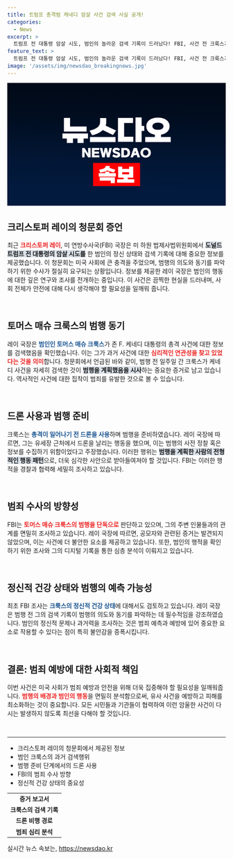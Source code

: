 ```yaml
---
title: 트럼프 총격범 케네디 암살 사건 검색 사실 공개!
categories:
  - News
excerpt: >
  트럼프 전 대통령 암살 시도, 범인의 놀라운 검색 기록이 드러났다! FBI, 사건 전 크룩스가 존 F. 케네디 총격 관련 자료를 검색한 정황을 밝혀내며 충격적인 진실을 전했습니다.
feature_text: >
  트럼프 전 대통령 암살 시도, 범인의 놀라운 검색 기록이 드러났다! FBI, 사건 전 크룩스가 존 F. 케네디 총격 관련 자료를 검색한 정황을 밝혀내며 충격적인 진실을 전했습니다.
image: '/assets/img/newsdao_breakingnews.jpg'
---
```


<p><img src="/assets/img/newsdao_breakingnews.jpg" alt="koreaapp 속보" /></p>

<h2 data-ke-size="size26">크리스토퍼 레이의 청문회 증언</h2>

<p data-ke-size="size16">최근 <b><span style="color: #ee2323;">크리스토퍼 레이</span></b>, 미 연방수사국(FBI) 국장은 미 하원 법제사법위원회에서 <b><span style="background-color: #21538527;">도널드 트럼프 전 대통령의 암살 시도를</span></b> 한 범인의 정신 상태와 검색 기록에 대해 중요한 정보를 제공했습니다. 이 청문회는 미국 사회에 큰 충격을 주었으며, 범행의 의도와 동기를 파악하기 위한 수사가 절실히 요구되는 상황입니다. 정보를 제공한 레이 국장은 범인의 행동에 대한 깊은 연구와 조사를 전개하는 중입니다. 이 사건은 끔찍한 현실을 드러내며, 사회 전체가 안전에 대해 다시 생각해야 할 필요성을 일깨워 줍니다.</p>

<p data-ke-size="size16">&nbsp;</p>

<h2 data-ke-size="size26">토머스 매슈 크룩스의 범행 동기</h2>

<p data-ke-size="size16">레이 국장은 <b><span style="color: #1a5490;">범인인 토머스 매슈 크룩스</span></b>가 존 F. 케네디 대통령의 총격 사건에 대한 정보를 검색했음을 확인했습니다. 이는 그가 과거 사건에 대한 <b><span style="color: #ee2323;">심리적인 연관성을 찾고 있었다는 것을 의미</span></b>합니다. 청문회에서 언급된 바와 같이, 범행 전 일주일 간 크룩스가 케네디 사건을 자세히 검색한 것이 <b><span style="background-color: #21538527;">범행을 계획했음을 시사</span></b>하는 중요한 증거로 남고 있습니다. 역사적인 사건에 대한 집착이 범죄를 유발한 것으로 볼 수 있습니다.</p>

<p data-ke-size="size16">&nbsp;</p>

<h2 data-ke-size="size26">드론 사용과 범행 준비</h2>

<p data-ke-size="size16">크룩스는 <b><span style="color: #1a5490;">총격이 일어나기 전 드론을 사용</span></b>하며 범행을 준비하였습니다. 레이 국장에 따르면, 그는 유세장 근처에서 드론을 날리는 행동을 했으며, 이는 범행의 사전 정찰 혹은 정보를 수집하기 위함이었다고 주장했습니다. 이러한 행위는 <b><span style="background-color: #21538527;">범행을 계획한 사람의 전형적인 행동 패턴</span></b>으로, 더욱 심각한 사안으로 받아들여져야 할 것입니다. FBI는 이러한 행적을 경찰과 협력해 세밀히 조사하고 있습니다.</p>

<p data-ke-size="size16">&nbsp;</p>

<h2 data-ke-size="size26">범죄 수사의 방향성</h2>

<p data-ke-size="size16">FBI는 <b><span style="color: #ee2323;">토머스 매슈 크룩스의 범행을 단독으로</span></b> 판단하고 있으며, 그의 주변 인물들과의 관계를 면밀히 조사하고 있습니다. 레이 국장에 따르면, 공모자와 관련된 증거는 발견되지 않았으며, 이는 사건에 더 불안한 요소를 제공하고 있습니다. 또한, 범인의 행적을 확인하기 위한 조사와 그의 디지털 기록을 통한 심층 분석이 이뤄지고 있습니다.</p>

<p data-ke-size="size16">&nbsp;</p>

<h2 data-ke-size="size26">정신적 건강 상태와 범행의 예측 가능성</h2>

<p data-ke-size="size16">최초 FBI 조사는 <b><span style="color: #1a5490;">크룩스의 정신적 건강 상태</span></b>에 대해서도 검토하고 있습니다. 레이 국장은 범행 전 그의 검색 기록이 범행의 의도와 동기를 파악하는 데 필수적임을 강조하였습니다. 범인의 정신적 문제나 과거력을 조사하는 것은 범죄 예측과 예방에 있어 중요한 요소로 작용할 수 있다는 점이 특히 불안감을 증폭시킵니다.</p>

<p data-ke-size="size16">&nbsp;</p>

<h2 data-ke-size="size26">결론: 범죄 예방에 대한 사회적 책임</h2>

<p data-ke-size="size16">이번 사건은 미국 사회가 범죄 예방과 안전을 위해 더욱 집중해야 할 필요성을 일깨워줍니다. <b><span style="color: #ee2323;">범행의 배경과 범인의 행동</span></b>을 면밀히 분석함으로써, 유사 사건을 예방하고 피해를 최소화하는 것이 중요합니다. 모든 시민들과 기관들이 협력하여 이런 암울한 사건이 다시는 발생하지 않도록 최선을 다해야 할 것입니다.</p>

<p data-ke-size="size16">&nbsp;</p>

<hr>

<ul>
    <li>크리스토퍼 레이의 청문회에서 제공된 정보</li>
    <li>범인 크룩스의 과거 검색행위</li>
    <li>범행 준비 단계에서의 드론 사용</li>
    <li>FBI의 범죄 수사 방향</li>
    <li>정신적 건강 상태의 중요성</li>
</ul>

<table>
    <tr>
        <td style="text-align: center; height: 17px;"><b>증거 보고서</b></td>
    </tr>
    <tr>
        <td style="text-align: center; height: 17px;"><b>크룩스의 검색 기록</b></td>
    </tr>
    <tr>
        <td style="text-align: center; height: 17px;"><b>드론 비행 경로</b></td>
    </tr>
    <tr>
        <td style="text-align: center; height: 17px;"><b>범죄 심리 분석</b></td>
    </tr>
</table>
실시간 뉴스 속보는, <a href="https://newsdao.kr" rel="dofollow">https://newsdao.kr</a>


